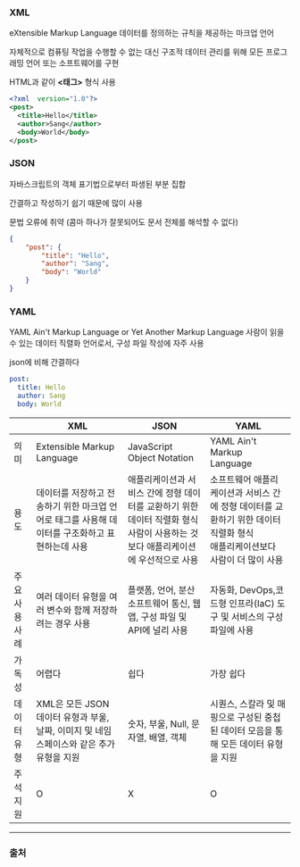 ### XML
eXtensible Markup Language
데이터를 정의하는 규칙을 제공하는 마크업 언어

자체적으로 컴퓨팅 작업을 수행할 수 없는 대신 구조적 데이터 관리를 위해 모든 프로그래밍 언어 또는 소프트웨어를 구현

HTML과 같이 **<태그>** 형식 사용
```XML
<?xml  version="1.0"?>
<post>
  <title>Hello</title>
  <author>Sang</author>
  <body>World</body>
</post>
```
### JSON
자바스크립트의 객체 표기법으로부터 파생된 부분 집합

간결하고 작성하기 쉽기 때문에 많이 사용

문법 오류에 취약 (콤마 하나가 잘못되어도 문서 전체를 해석할 수 없다)
```json
{
    "post": {
        "title": "Hello",
        "author": "Sang",
        "body": "World"
    }
}
```

### YAML
YAML Ain't Markup Language or Yet Another Markup Language
사람이 읽을 수 있는 데이터 직렬화 언어로서, 구성 파일 작성에 자주 사용

json에 비해 간결하다


```yaml
post:
  title: Hello
  author: Sang
  body: World
```


	
||XML|JSON|YAML|
|--|--|--|--|
의미|Extensible Markup Language|JavaScript Object Notation|YAML Ain't Markup Language
|용도|데이터를 저장하고 전송하기 위한 마크업 언어로 태그를 사용해 데이터를 구조화하고 표현하는데 사용|애플리케이션과 서비스 간에 정형 데이터를 교환하기 위한 데이터 직렬화 형식<br> 사람이 사용하는 것보다 애플리케이션에 우선적으로 사용|소프트웨어 애플리케이션과 서비스 간에 정형 데이터를 교환하기 위한 데이터 직렬화 형식<br>애플리케이션보다 사람이 더 많이 사용|
|주요 사용사례|여러 데이터 유형을 여러 변수와 함께 저장하려는 경우 사용|플랫폼, 언어, 분산 소프트웨어 통신, 웹 앱, 구성 파일 및 API에 널리 사용|자동화, DevOps,코드형 인프라(IaC) 도구 및 서비스의 구성 파일에 사용|
|가독성|어렵다|쉽다|가장 쉽다|
|데이터 유형|XML은 모든 JSON 데이터 유형과 부울, 날짜, 이미지 및 네임스페이스와 같은 추가 유형을 지원|숫자, 부울, Null, 문자열, 배열, 객체|시퀀스, 스칼라 및 매핑으로 구성된 중첩된 데이터 모음을 통해 모든 데이터 유형을 지원|
|주석 지원|O|X|O|

---
### 출처
[]()
